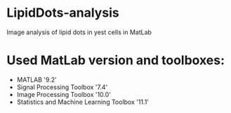 # LipidDots-analysis
Image analysis of lipid dots in yest cells in MatLab

# Used MatLab version and toolboxes:
- MATLAB	'9.2'
- Signal Processing Toolbox	'7.4'
- Image Processing Toolbox	'10.0'
- Statistics and Machine Learning Toolbox	'11.1'
